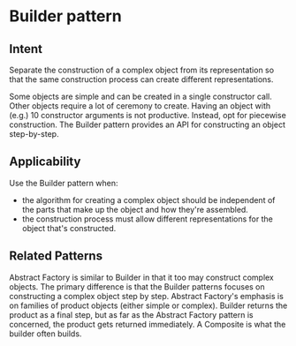 # **Builder pattern**

## **Intent**

Separate the construction of a complex object from its representation so that the
same construction process can create different representations.

Some objects are simple and can be created in a single constructor call.
Other objects require a lot of ceremony to create.
Having an object with (e.g.) 10 constructor arguments is not productive.
Instead, opt for piecewise construction.
The Builder pattern provides an API for constructing an object step-by-step.

## **Applicability**

Use the Builder pattern when:

- the algorithm for creating a complex object should be
  independent of the parts that make up the object and how they're assembled.
- the construction process must allow different representations
  for the object that's constructed.

## **Related Patterns**

Abstract Factory is similar to Builder in that it too may construct complex objects.
The primary difference is that the Builder patterns focuses on constructing a complex
object step by step. Abstract Factory's emphasis is on families of product objects
(either simple or complex). Builder returns the product as a final step, but as far
as the Abstract Factory pattern is concerned, the product gets returned immediately.
A Composite is what the builder often builds.
